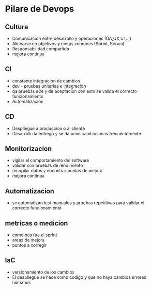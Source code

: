 # Pilare de Devops

## Cultura
   - Comunicacion entre desarrollo y operaciones (QA,UX,UI,...)
   - Alinearse en objetivos y metas comunes (Sprint, Scrum)
   - Responsabilidad compartida
   - mejora continua
## CI
  - constante integracion de cambios
  - dev - pruebas unitarias e integracion
  - qa pruebas e2e y de aceptacion con esto se valida el correcto funcionamiento
  - Automatizacion

## CD
  - Despliegue a produccion o al cliente
  - Desarrollo la entrega y se da unos cambios mas frecuentemente

## Monitorizacion
  - vigilar el comportamiento del software
  - validar con pruebas de rendimiento
  - recopilar datos y encontrar puntos de mejora
  - mejora continua
## Automatizacion
  - se automatizan test manuales y pruebas repetitivas para validar el correcto funcionamiento

## metricas o medicion
- como nos fue el sprint
- areas de mejora
- puntos a corregir

## IaC
- versionamiento de los cambios
- El despliegue se hace como codigo y que no haya cambios errores humanos


